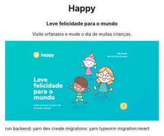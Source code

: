 <div align="center">
<h1>Happy</h1>
<h3>Leve felicidade para o mundo</h3>
<p>Visite orfanatos e mude o dia de muitas crianças.</p>
</div>

<img src="./landing_happy.png">

run backend: yarn dev
create migrations:
yarn typeorm migration:revert
